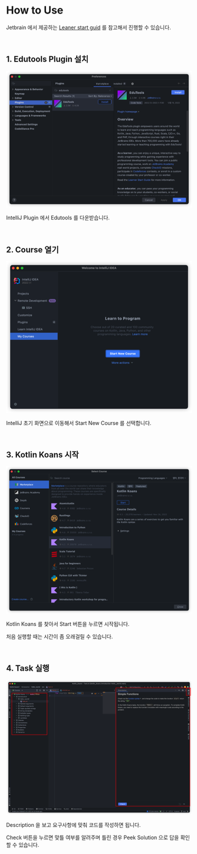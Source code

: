 # How to Use

Jetbrain 에서 제공하는 [Leaner start guid](https://plugins.jetbrains.com/plugin/10081-edutools/docs/learner-start-guide.html) 를 참고해서 진행할 수 있습니다.

<br>

## 1. Edutools Plugin 설치

![](images/screen_2022_12_24_19_16_16.png)

IntelliJ Plugin 에서 Edutools 를 다운받습니다.

<br>

## 2. Course 열기

![](images/screen_2022_12_24_19_18_10.png)

IntelliJ 초기 화면으로 이동해서 Start New Course 를 선택합니다.

<br>

## 3. Kotlin Koans 시작

![](images/screen_2022_12_24_19_21_10.png)

Kotlin Koans 를 찾아서 Start 버튼을 누르면 시작됩니다.

처음 실행할 때는 시간이 좀 오래걸릴 수 있습니다.

<br>

## 4. Task 실행

![](images/screen_2022_12_24_19_24_04.png)

Description 을 보고 요구사항에 맞춰 코드를 작성하면 됩니다.

Check 버튼을 누르면 맞틀 여부를 알려주며 틀린 경우 Peek Solution 으로 답을 확인할 수 있습니다.

